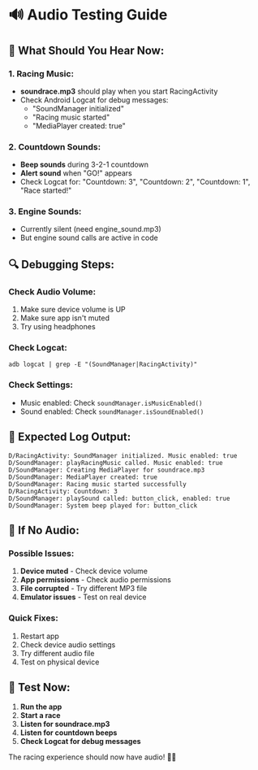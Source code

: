 # 🔊 Audio Testing Guide

## 🎵 What Should You Hear Now:

### 1. Racing Music:
- **soundrace.mp3** should play when you start RacingActivity
- Check Android Logcat for debug messages:
  - "SoundManager initialized"
  - "Racing music started"
  - "MediaPlayer created: true"

### 2. Countdown Sounds:
- **Beep sounds** during 3-2-1 countdown
- **Alert sound** when "GO!" appears
- Check Logcat for: "Countdown: 3", "Countdown: 2", "Countdown: 1", "Race started!"

### 3. Engine Sounds:
- Currently silent (need engine_sound.mp3)
- But engine sound calls are active in code

## 🔍 Debugging Steps:

### Check Audio Volume:
1. Make sure device volume is UP
2. Make sure app isn't muted
3. Try using headphones

### Check Logcat:
```
adb logcat | grep -E "(SoundManager|RacingActivity)"
```

### Check Settings:
- Music enabled: Check `soundManager.isMusicEnabled()`
- Sound enabled: Check `soundManager.isSoundEnabled()`

## 🎯 Expected Log Output:
```
D/RacingActivity: SoundManager initialized. Music enabled: true
D/SoundManager: playRacingMusic called. Music enabled: true
D/SoundManager: Creating MediaPlayer for soundrace.mp3
D/SoundManager: MediaPlayer created: true
D/SoundManager: Racing music started successfully
D/RacingActivity: Countdown: 3
D/SoundManager: playSound called: button_click, enabled: true
D/SoundManager: System beep played for: button_click
```

## 🚫 If No Audio:

### Possible Issues:
1. **Device muted** - Check device volume
2. **App permissions** - Check audio permissions
3. **File corrupted** - Try different MP3 file
4. **Emulator issues** - Test on real device

### Quick Fixes:
1. Restart app
2. Check device audio settings
3. Try different audio file
4. Test on physical device

## 📱 Test Now:
1. **Run the app**
2. **Start a race**
3. **Listen for soundrace.mp3**
4. **Listen for countdown beeps**
5. **Check Logcat for debug messages**

The racing experience should now have audio! 🏁🎵
